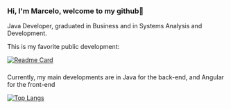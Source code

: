 ### Hi, I'm Marcelo, welcome to my github👋

Java Developer, graduated in Business and in Systems Analysis and Development.

This is my favorite public development:

[![Readme Card](https://github-readme-stats.vercel.app/api/pin/?username=marcelocezario&repo=api-financial-assistant-java)](https://github.com/marcelocezario/github-readme-stats)


###
Currently, my main developments are in Java for the back-end, and Angular for the front-end

[![Top Langs](https://github-readme-stats.vercel.app/api/top-langs/?username=marcelocezario&layout=compact)](https://github.com/marcelocezario/github-readme-stats)
